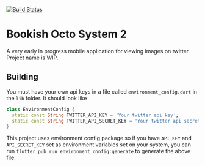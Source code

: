 [![Build Status](https://app.bitrise.io/app/fbfde42680bab180/status.svg?token=9PhTjAWkvcWc7v0t2YfT6A&branch=master)](https://app.bitrise.io/app/fbfde42680bab180)
# Bookish Octo System 2

A very early in progress mobile application for viewing images on twitter. Project name is WIP.

## Building

You must have your own api keys in a file called
`environment_config.dart` in the `lib` folder. It should look like

```dart
class EnvironmentConfig {
  static const String TWITTER_API_KEY = 'Your twitter api key';
  static const String TWITTER_API_SECRET_KEY = 'Your twitter api secret key';
}
```

This project uses environment config package so if you have `API_KEY`
and `API_SECRET_KEY` set as environment variables set on your system,
you can run `flutter pub run environment_config:generate` to generate
the above file.

